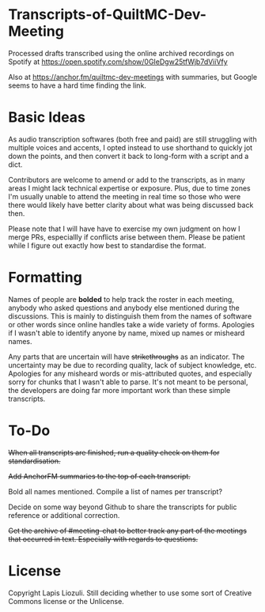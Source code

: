 # Transcripts-of-QuiltMC-Dev-Meeting

Processed drafts transcribed using the online archived recordings on Spotify at https://open.spotify.com/show/0GIeDgw25tfWjb7dViiVfy

Also at https://anchor.fm/quiltmc-dev-meetings with summaries, but Google seems to have a hard time finding the link.

# Basic Ideas

As audio transcription softwares (both free and paid) are still struggling with multiple voices and accents, I opted instead to use shorthand to quickly jot down the points, and then convert it back to long-form with a script and a dict.

Contributors are welcome to amend or add to the transcripts, as in many areas I might lack technical expertise or exposure. Plus, due to time zones I'm usually unable to attend the meeting in real time so those who were there would likely have better clarity about what was being discussed back then.

Please note that I will have have to exercise my own judgment on how I merge PRs, especiallly if conflicts arise between them. Please be patient while I figure out exactly how best to standardise the format.

# Formatting

Names of people are **bolded** to help track the roster in each meeting, anybody who asked questions and anybody else mentioned during the discussions. This is mainly to distinguish them from the names of software or other words since online handles take a wide variety of forms. Apologies if I wasn't able to identify anyone by name, mixed up names or misheard names.

Any parts that are uncertain will have ~~strikethroughs~~ as an indicator. The uncertainty may be due to recording quality, lack of subject knowledge, etc. Apologies for any misheard words or mis-attributed quotes, and especially sorry for chunks that I wasn't able to parse. It's not meant to be personal, the developers are doing far more important work than these simple transcripts.

# To-Do

~~When all transcripts are finished, run a quality check on them for standardisation.~~

~~Add AnchorFM summaries to the top of each transcript.~~

Bold all names mentioned. Compile a list of names per transcript?

Decide on some way beyond Github to share the transcripts for public reference or additional correction.

~~Get the archive of #meeting-chat to better track any part of the meetings that occurred in text. Especially with regards to questions.~~

# License

Copyright Lapis Liozuli. Still deciding whether to use some sort of Creative Commons license or the Unlicense.
